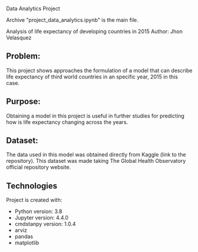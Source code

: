Data Analytics Project

Archive "project_data_analytics.ipynb" is the main file.

Analysis of life expectancy of developing countries in 2015
Author: Jhon Velasquez

## Problem:
This project shows approaches the formulation of a model that can describe life expectancy of third world countries in an specific year, 2015 in this case.

## Purpose:
Obtaining a model in this project is useful in further studies for predicting how is life expectancy changing across the years.

## Dataset:
The data used in this model was obtained directly from Kaggle (link to the repository). This dataset was made taking The Global Health Observatory official repository website.

## Technologies
Project is created with:
* Python version: 3.8
* Jupyter version: 4.4.0
* cmdstanpy version: 1.0.4
* arviz
* pandas
* matplotlib
